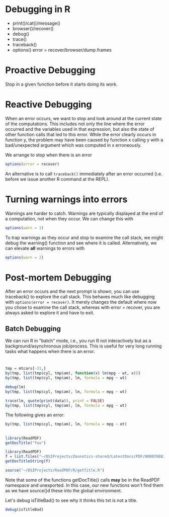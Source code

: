 # Debugging in R

+ print()/cat()/message()
+ browser()/recover()
+ debug()
+ trace()
+ traceback()
+ options()  error = recover/browser/dump.frames

# Proactive Debugging
Stop in a given function before it starts doing its work.


# Reactive Debugging
When an error occurs, we want to stop and look around at
the current state of the computations.
This includes not only the line where the error occurred
and the variables used in that expression, but
also the state of other function calls that led to this error.
While the error clearly occurs in function y, the problem
may have been caused by function x calling y with a bad/unexpected argument
which was computed in x erroneously.

We arrange to stop when there is an error
```r
options(error = recover)
```

An alternative is to call `traceback()`
immediately after an error occurred (i.e. before we issue another R command at the REPL).


# Turning warnings into errors

Warnings are harder to catch.
Warnings are typically displayed at the end of a computation, not when they occur.
We can change this with
```r
options(warn = 1)
```

To trap warnings as they occur and stop to examine the call stack,
we might debug the warning() function and see where it is called.
Alternatively, we can elevate **all** warnings to errors with
```r
options(warn = 2)
```

# Post-mortem Debugging
After an error occurs and the next prompt is shown,
you can use traceback() to explore the call stack.
This behaves much like debugging with `options(error = recover)`.
It merely changes the default where now you chose to examine
the call stack, whereas with error = recover, you are always asked
to explore it and have to exit.

## Batch Debugging
We can run R in "batch" mode, i.e., you run R not interactively
but as a background/asynchronous job/process.
This is useful for very long running tasks
what happens when there is an error.




#

```r
tmp = mtcars[-31,]
by(tmp, list(tmp$cyl, tmp$am), function(x) lm(mpg ~ wt, x)))
by(tmp, list(tmp$cyl, tmp$am), lm, formula = mpg ~ wt)
```

```r
debug(lm)
by(tmp, list(tmp$cyl, tmp$am), lm, formula = mpg ~ wt)
```


```r
trace(lm, quote(print(data)), print = FALSE)
by(tmp, list(tmp$cyl, tmp$am), lm, formula = mpg ~ wt)
```


The following gives an error:
```r
by(tmp, list(tmp$cyl, tmp$am), lm, formula = mpg ~ et)
```



## 

```r
library(ReadPDF)
getDocTitle("foo")
```


```r
library(ReadPDF)
f = list.files("~/DSIProjects/Zoonotics-shared/LatestDocs/PDF/0000708828/", pattern = "xml$", full = TRUE)
getDocTitleString(f)
```

```r
source("~/DSIProjects/ReadPDF/R/getTitle.R")
```
Note that some of the functions getDocTitle() calls
**may** be in the ReadPDF namespace and unexported. In this case,
our new functions won't find them as we have source()d
these into the global environment.


Let's debug isTitleBad() to see why it thinks this txt is
not a title.
```r
debug(isTitleBad)
```
